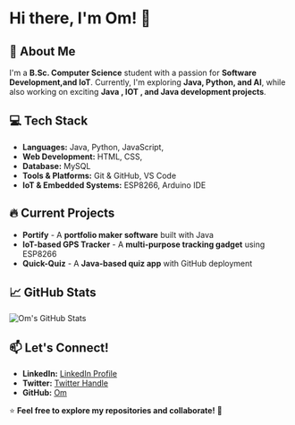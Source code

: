 # Hi there, I'm Om! 👋

## 🚀 About Me
I'm a **B.Sc. Computer Science** student with a passion for **Software Development,and IoT**. Currently, I'm exploring **Java, Python, and AI**, while also working on exciting **Java , IOT , and Java development projects**.

## 💻 Tech Stack
- **Languages:** Java, Python, JavaScript,
- **Web Development:** HTML, CSS,     
- **Database:**  MySQL  
- **Tools & Platforms:** Git & GitHub, VS Code 
- **IoT & Embedded Systems:** ESP8266, Arduino IDE  

## 🔥 Current Projects
- **Portify** - A **portfolio maker software** built with Java  
- **IoT-based GPS Tracker** - A **multi-purpose tracking gadget** using ESP8266  
- **Quick-Quiz** - A **Java-based quiz app** with GitHub deployment  

## 📈 GitHub Stats
![Om's GitHub Stats](https://github-readme-stats.vercel.app/api?username=omshukla03&show_icons=true&theme=radical)

## 📫 Let's Connect!
- **LinkedIn:** [LinkedIn Profile](https://www.linkedin.com/in/omshukla2005/)
- **Twitter:** [Twitter Handle](https://x.com/Om_Shukla_03?t=9rDrvyILDk649U0_bIkNDg&s=09)
- **GitHub:** [Om](https://github.com/omshukla03)

⭐ **Feel free to explore my repositories and collaborate!** 🚀
